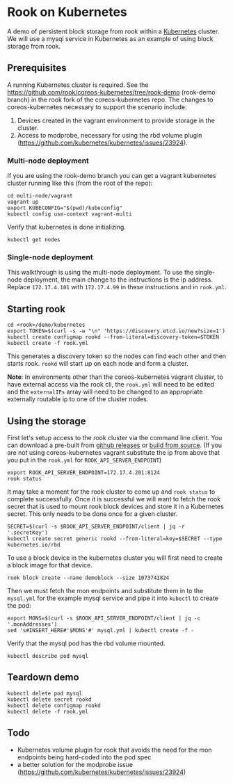 # Rook on Kubernetes

A demo of persistent block storage from rook within a [Kubernetes](http://kubernetes.io/) cluster. We will use a mysql service in Kubernetes as an example of using block storage from rook.

## Prerequisites

A running Kubernetes cluster is required. See the <https://github.com/rook/coreos-kubernetes/tree/rook-demo> (rook-demo branch) in the rook fork of the coreos-kubernetes repo.
The changes to coreos-kubernetes necessary to support the scenario include:
1. Devices created in the vagrant environment to provide storage in the cluster.
2. Access to modprobe, necessary for using the rbd volume plugin (<https://github.com/kubernetes/kubernetes/issues/23924>).

### Multi-node deployment

If you are using the rook-demo branch you can get a vagrant kubernetes cluster running like this (from the root of the repo):

    cd multi-node/vagrant
    vagrant up
    export KUBECONFIG="$(pwd)/kubeconfig"
    kubectl config use-context vagrant-multi

Verify that kubernetes is done initializing.

    kubectl get nodes


### Single-node deployment

This walkthrough is using the multi-node deployment. To use the single-node deployment, the main change to the instructions is the ip address.
Replace `172.17.4.101` with `172.17.4.99` in these instructions and in `rook.yml`.

## Starting rook

    cd <rook>/demo/kubernetes
    export TOKEN=$(curl -s -w "\n" 'https://discovery.etcd.io/new?size=1')
    kubectl create configmap rookd --from-literal=discovery-token=$TOKEN
    kubectl create -f rook.yml

This generates a discovery token so the nodes can find each other and then starts rook. `rookd` will start up on each node and form a cluster.

**Note**: In environments other than the coreos-kubernetes vagrant cluster, to have external access via the rook cli, the `rook.yml` will need to be edited and the `externalIPs` array will need to be changed to an appropriate externally routable ip to one of the cluster nodes.

## Using the storage

First let's setup access to the rook cluster via the command line client.  You can download a pre-built from [github releases](https://github.com/rook/rook/releases) or [build from source](https://github.com/rook/rook/blob/master/build/README.md). (If you are not using coreos-kubernetes vagrant substitute the ip from above that you put in the `rook.yml` for `ROOK_API_SERVER_ENDPOINT`)

    export ROOK_API_SERVER_ENDPOINT=172.17.4.201:8124
    rook status
    
It may take a moment for the rook cluster to come up and `rook status` to complete successfully.  Once it is successful we will want to fetch the rook secret that is used to mount rook block devices and store it in a Kubernetes secret. This only needs to be done once for a given cluster.

    SECRET=$(curl -s $ROOK_API_SERVER_ENDPOINT/client | jq -r '.secretKey')
    kubectl create secret generic rookd --from-literal=key=$SECRET --type kubernetes.io/rbd

To use a block device in the kubernetes cluster you will first need to create a block image for that device.

    rook block create --name demoblock --size 1073741824

Then we must fetch the mon endpoints and substitute them in to the `mysql.yml` for the example mysql service and pipe it into `kubectl` to create the pod:
  
    export MONS=$(curl -s $ROOK_API_SERVER_ENDPOINT/client | jq -c '.monAddresses')
    sed 's#INSERT_HERE#'$MONS'#' mysql.yml | kubectl create -f -

Verify that the mysql pod has the rbd volume mounted.

    kubectl describe pod mysql

## Teardown demo

    kubectl delete pod mysql
    kubectl delete secret rookd
    kubectl delete configmap rookd
    kubectl delete -f rook.yml

## Todo

* Kubernetes volume plugin for rook that avoids the need for the mon endpoints being hard-coded into the pod spec
* a better solution for the modprobe issue (<https://github.com/kubernetes/kubernetes/issues/23924>)

